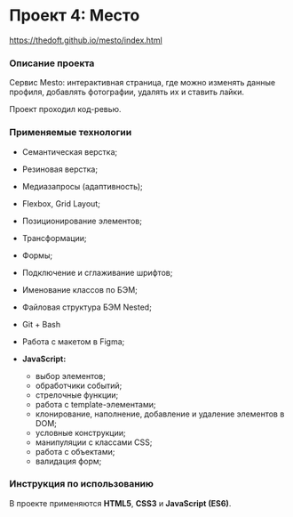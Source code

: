 # Проект 4: Место

https://thedoft.github.io/mesto/index.html

### Описание проекта

Сервис Mesto: интерактивная страница, где можно изменять данные профиля, добавлять фотографии, удалять их и ставить лайки.

Проект проходил код-ревью.

### Применяемые технологии

* Семантическая верстка;
* Резиновая верстка;
* Медиазапросы (адаптивность);
* Flexbox, Grid Layout;
* Позиционирование элементов;
* Трансформации;
* Формы;
* Подключение и сглаживание шрифтов;
* Именование классов по БЭМ;
* Файловая структура БЭМ Nested;
* Git + Bash
* Работа с макетом в Figma;

* __JavaScript:__
  * выбор элементов;
  * обработчики событий;
  * стрелочные функции;
  * работа с template-элементами;
  * клонирование, наполнение, добавление и удаление элементов в DOM;
  * условные конструкции;
  * манипуляции с классами CSS;
  * работа с объектами;
  * валидация форм;

### Инструкция по использованию

В проекте применяются __HTML5__, __CSS3__ и __JavaScript (ES6)__.
